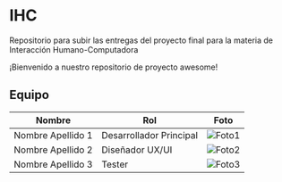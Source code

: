 # IHC
Repositorio para subir las entregas del proyecto final para la materia de Interacción Humano-Computadora

¡Bienvenido a nuestro repositorio de proyecto awesome!

## Equipo

| Nombre             | Rol                   | Foto                               |
| ------------------ | --------------------- | ----------------------------------- |
| Nombre Apellido 1  | Desarrollador Principal | ![Foto1](enlaces/foto1.jpg)        |
| Nombre Apellido 2  | Diseñador UX/UI         | ![Foto2](enlaces/foto2.jpg)        |
| Nombre Apellido 3  | Tester                  | ![Foto3](enlaces/foto3.jpg)        |
